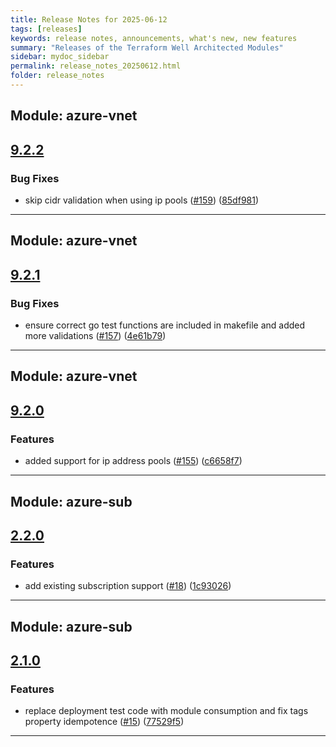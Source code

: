 ```yaml
---
title: Release Notes for 2025-06-12
tags: [releases]
keywords: release notes, announcements, what's new, new features
summary: "Releases of the Terraform Well Architected Modules"
sidebar: mydoc_sidebar
permalink: release_notes_20250612.html
folder: release_notes
---
```


## Module: azure-vnet
## [9.2.2](https://github.com/CloudNationHQ/terraform-azure-vnet/releases/tag/v9.2.2)


### Bug Fixes

* skip cidr validation when using ip pools ([#159](https://github.com/CloudNationHQ/terraform-azure-vnet/issues/159)) ([85df981](https://github.com/CloudNationHQ/terraform-azure-vnet/commit/85df9818fd8e167a2f4e4907b345cd5d5ea665fc))

---

## Module: azure-vnet
## [9.2.1](https://github.com/CloudNationHQ/terraform-azure-vnet/releases/tag/v9.2.1)


### Bug Fixes

* ensure correct go test functions are included in makefile and added more validations ([#157](https://github.com/CloudNationHQ/terraform-azure-vnet/issues/157)) ([4e61b79](https://github.com/CloudNationHQ/terraform-azure-vnet/commit/4e61b79357b09599b6070c9b196a70547d74a041))

---

## Module: azure-vnet
## [9.2.0](https://github.com/CloudNationHQ/terraform-azure-vnet/releases/tag/v9.2.0)


### Features

* added support for ip address pools ([#155](https://github.com/CloudNationHQ/terraform-azure-vnet/issues/155)) ([c6658f7](https://github.com/CloudNationHQ/terraform-azure-vnet/commit/c6658f7a61d8862da94c4740414d9ff3306619e1))

---

## Module: azure-sub
## [2.2.0](https://github.com/CloudNationHQ/terraform-azure-sub/releases/tag/v2.2.0)


### Features

* add existing subscription support ([#18](https://github.com/CloudNationHQ/terraform-azure-sub/issues/18)) ([1c93026](https://github.com/CloudNationHQ/terraform-azure-sub/commit/1c930268317d1b445da3760c0fbd0badc827ff1c))

---

## Module: azure-sub
## [2.1.0](https://github.com/CloudNationHQ/terraform-azure-sub/releases/tag/v2.1.0)


### Features

* replace deployment test code with module consumption and fix tags property idempotence ([#15](https://github.com/CloudNationHQ/terraform-azure-sub/issues/15)) ([77529f5](https://github.com/CloudNationHQ/terraform-azure-sub/commit/77529f59405de6f5e5ca352a62d84f7a62cd5e04))

---

